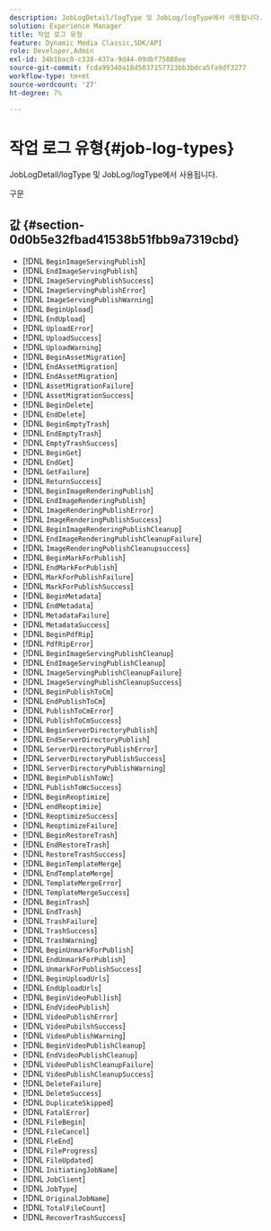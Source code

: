 ```yaml
---
description: JobLogDetail/logType 및 JobLog/logType에서 사용됩니다.
solution: Experience Manager
title: 작업 로그 유형
feature: Dynamic Media Classic,SDK/API
role: Developer,Admin
exl-id: 34b1bac0-c338-437a-9d44-09dbf75088ee
source-git-commit: fcda99340a18d5037157723bb3bdca5fa9df3277
workflow-type: tm+mt
source-wordcount: '27'
ht-degree: 7%

---
```


# 작업 로그 유형{#job-log-types}

JobLogDetail/logType 및 JobLog/logType에서 사용됩니다.

구문

## 값 {#section-0d0b5e32fbad41538b51fbb9a7319cbd}

* [!DNL `BeginImageServingPublish`]
* [!DNL `EndImageServingPublish`]
* [!DNL `ImageServingPublishSuccess`]
* [!DNL `ImageServingPublishError`]
* [!DNL `ImageServingPublishWarning`]
* [!DNL `BeginUpload`]
* [!DNL `EndUpload`]
* [!DNL `UploadError`]
* [!DNL `UploadSuccess`]
* [!DNL `UploadWarning`]
* [!DNL `BeginAssetMigration`]
* [!DNL `EndAssetMigration`]
* [!DNL `EndAssetMigration`]
* [!DNL `AssetMigrationFailure`]
* [!DNL `AssetMigrationSuccess`]
* [!DNL `BeginDelete`]
* [!DNL `EndDelete`]
* [!DNL `BeginEmptyTrash`]
* [!DNL `EndEmptyTrash`]
* [!DNL `EmptyTrashSuccess`]
* [!DNL `BeginGet`]
* [!DNL `EndGet`]
* [!DNL `GetFailure`]
* [!DNL `ReturnSuccess`]
* [!DNL `BeginImageRenderingPublish`]
* [!DNL `EndImageRenderingPublish`]
* [!DNL `ImageRenderingPublishError`]
* [!DNL `ImageRenderingPublishSuccess`]
* [!DNL `BeginImageRenderingPublishCleanup`]
* [!DNL `EndImageRenderingPublishCleanupFailure`]
* [!DNL `ImageRenderingPublishCleanupsuccess`]
* [!DNL `BeginMarkForPublish`]
* [!DNL `EndMarkForPublish`]
* [!DNL `MarkForPublishFailure`]
* [!DNL `MarkForPublishSuccess`]
* [!DNL `BeginMetadata`]
* [!DNL `EndMetadata`]
* [!DNL `MetadataFailure`]
* [!DNL `MetadataSuccess`]
* [!DNL `BeginPdfRip`]
* [!DNL `PdfRipError`]
* [!DNL `BeginImageServingPublishCleanup`]
* [!DNL `EndImageServingPublishCleanup`]
* [!DNL `ImageServingPublishCleanupFailure`]
* [!DNL `ImageServingPublishCleanupSuccess`]
* [!DNL `BeginPublishToCm`]
* [!DNL `EndPublishToCm`]
* [!DNL `PublishToCmError`]
* [!DNL `PublishToCmSuccess`]
* [!DNL `BeginServerDirectoryPublish`]
* [!DNL `EndServerDirectoryPublish`]
* [!DNL `ServerDirectoryPublishError`]
* [!DNL `ServerDirectoryPublishSuccess`]
* [!DNL `ServerDirectoryPublishWarning`]
* [!DNL `BeginPublishToWc`]
* [!DNL `PublishToWcSuccess`]
* [!DNL `BeginReoptimize`]
* [!DNL `endReoptimize`]
* [!DNL `ReoptimizeSuccess`]
* [!DNL `ReoptimizeFailure`]
* [!DNL `BeginRestoreTrash`]
* [!DNL `EndRestoreTrash`]
* [!DNL `RestoreTrashSuccess`]
* [!DNL `BeginTemplateMerge`]
* [!DNL `EndTemplateMerge`]
* [!DNL `TemplateMergeError`]
* [!DNL `TemplateMergeSuccess`]
* [!DNL `BeginTrash`]
* [!DNL `EndTrash`]
* [!DNL `TrashFailure`]
* [!DNL `TrashSuccess`]
* [!DNL `TrashWarning`]
* [!DNL `BeginUnmarkForPublish`]
* [!DNL `EndUnmarkForPublish`]
* [!DNL `UnmarkForPublishSuccess`]
* [!DNL `BeginUploadUrls`]
* [!DNL `EndUploadUrls`]
* [!DNL `BeginVideoPubl]ish`]
* [!DNL `EndVideoPublish`]
* [!DNL `VideoPublishError`]
* [!DNL `VideoPubilshSuccess`]
* [!DNL `VideoPublishWarning`]
* [!DNL `BeginVideoPublishCleanup`]
* [!DNL `EndVideoPublishCleanup`]
* [!DNL `VideoPublishCleanupFailure`]
* [!DNL `VideoPublishCleanupSuccess`]
* [!DNL `DeleteFailure`]
* [!DNL `DeleteSuccess`]
* [!DNL `DuplicateSkipped`]
* [!DNL `FatalError`]
* [!DNL `FileBegin`]
* [!DNL `FileCancel`]
* [!DNL `FleEnd`]
* [!DNL `FileProgress`]
* [!DNL `FileUpdated`]
* [!DNL `InitiatingJobName`]
* [!DNL `JobClient`]
* [!DNL `JobType`]
* [!DNL `OriginalJobName`]
* [!DNL `TotalFileCount`]
* [!DNL `RecoverTrashSuccess`]
